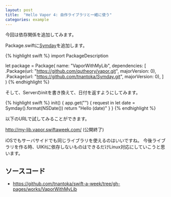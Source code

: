 ```yaml
---
layout: post
title:  "Hello Vapor 4: 自作ライブラリと一緒に使う"
categories: example
---
```


今回は依存関係を追加してみます。　

Package.swiftに[Symday](https://github.com/tnantoka/Symday)を追加します。

{% highlight swift %}
import PackageDescription

let package = Package(
    name: "VaporWithMyLib",
    dependencies: [
      .Package(url: "https://github.com/qutheory/vapor.git", majorVersion: 0),
      .Package(url: "https://github.com/tnantoka/Symday.git", majorVersion: 0),
    ]
)
{% endhighlight %}

そして、Serverのinitを書き換えて、日付を返すようにしてみます。

{% highlight swift %}
init() {
    app.get("") { request in
        let date = Symday().format(NSDate())
        return "Hello \(date)"
    }
}
{% endhighlight %}

以下のURLで試してみることができます。

http://my-lib.vapor.swiftaweek.com/ (公開終了)

iOSでもサーバサイドでも同じライブラリを使えるのはいいですね。
今後ライブラリを作る時、UIKitに依存しないものはできるだけLinux対応にしていこうと思います。

## ソースコード

- <https://github.com/tnantoka/swift-a-week/tree/gh-pages/works/VaporWithMyLib>

